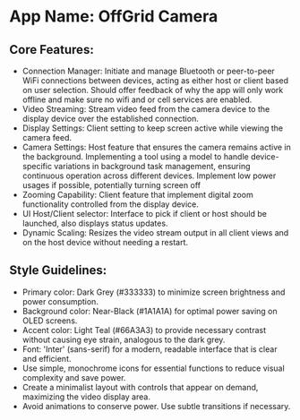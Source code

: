 # **App Name**: OffGrid Camera

## Core Features:

- Connection Manager: Initiate and manage Bluetooth or peer-to-peer WiFi connections between devices, acting as either host or client based on user selection. Should offer feedback of why the app will only work offline and make sure no wifi and or cell services are enabled.
- Video Streaming: Stream video feed from the camera device to the display device over the established connection.
- Display Settings: Client setting to keep screen active while viewing the camera feed.
- Camera Settings: Host feature that ensures the camera remains active in the background. Implementing a tool using a model to handle device-specific variations in background task management, ensuring continuous operation across different devices. Implement low power usages if possible, potentially turning screen off
- Zooming Capability: Client feature that implement digital zoom functionality controlled from the display device.
- UI Host/Client selector: Interface to pick if client or host should be launched, also displays status updates.
- Dynamic Scaling: Resizes the video stream output in all client views and on the host device without needing a restart.

## Style Guidelines:

- Primary color: Dark Grey (#333333) to minimize screen brightness and power consumption.
- Background color: Near-Black (#1A1A1A) for optimal power saving on OLED screens.
- Accent color: Light Teal (#66A3A3) to provide necessary contrast without causing eye strain, analogous to the dark grey.
- Font: 'Inter' (sans-serif) for a modern, readable interface that is clear and efficient.
- Use simple, monochrome icons for essential functions to reduce visual complexity and save power.
- Create a minimalist layout with controls that appear on demand, maximizing the video display area.
- Avoid animations to conserve power. Use subtle transitions if necessary.